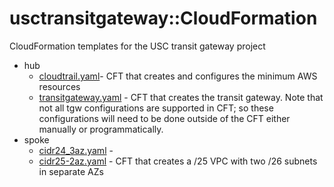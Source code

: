 # usctransitgateway::CloudFormation 
CloudFormation templates for the USC transit gateway project
- hub  
  - [cloudtrail.yaml](hub/cloudtrail.yaml)- CFT that creates and configures the minimum AWS resources
  - [transitgateway.yaml](hub/transitgateway.yaml) - CFT that creates the transit gateway.  Note that not all tgw configurations are supported in CFT; so these configurations will need to be done outside of the CFT either manually or programmatically.
- spoke
  - [cidr24_3az.yaml](spoke/cidr24_3az.yaml) - 
  - [cidr25-2az.yaml](spoke/cidr25_2az.yaml) - CFT that creates a /25 VPC with two /26 subnets in separate AZs
